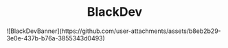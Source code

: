<p align="center">
<h1 align="center">
  BlackDev
  </h1>
![BlackDevBanner](https://github.com/user-attachments/assets/b8eb2b29-3e0e-437b-b76a-3855343d0493)
</p>
